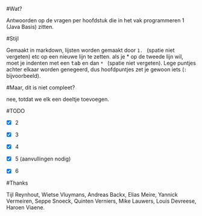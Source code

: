 #Wat?

Antwoorden op de vragen per hoofdstuk die in het vak programmeren 1 (Java Basis) zitten.

#Stijl

Gemaakt in markdown, lijsten worden gemaakt door `1. ` (spatie niet vergeten) etc op een nieuwe lijn te zetten. als je \* op de tweede lijn wil, moet je indenten met een <kbd>tab</kbd> en dan `* ` (spatie niet vergeten). Lege puntjes achter elkaar worden genegeerd, dus hoofdpuntjes zet je gewoon iets (`:` bijvoorbeeld).

#Maar, dit is niet compleet?

nee, totdat we elk een deeltje toevoegen.

#TODO

- [x] 2

- [x] 3

- [x] 4

- [x] 5 (aanvullingen nodig)

- [x] 6

#Thanks

Tijl Reynhout, Wietse Vluymans, Andreas Backx, Elias Meire, Yannick Vermeiren, Seppe Snoeck, Quinten Verniers, Mike Lauwers, Louis Devreese, Haroen Viaene.
